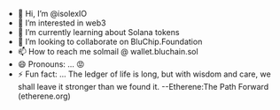 - 👋 Hi, I’m @isolexIO
- 👀 I’m interested in web3
- 🌱 I’m currently learning about Solana tokens
- 💞️ I’m looking to collaborate on BluChip.Foundation
- 📫 How to reach me solmail @ wallet.bluchain.sol
- 😄 Pronouns: ... 😡
- ⚡ Fun fact: ...  The ledger of life is long, but with wisdom and care, we shall leave it stronger than we found it. --Etherene:The Path Forward (etherene.org)


<!---
isolexIO/isolexIO is a ✨ special ✨ repository because its `README.md` (this file) appears on your GitHub profile.
You can click the Preview link to take a look at your changes.
--->
